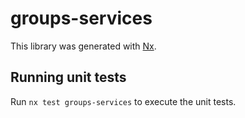 # groups-services

This library was generated with [Nx](https://nx.dev).

## Running unit tests

Run `nx test groups-services` to execute the unit tests.
